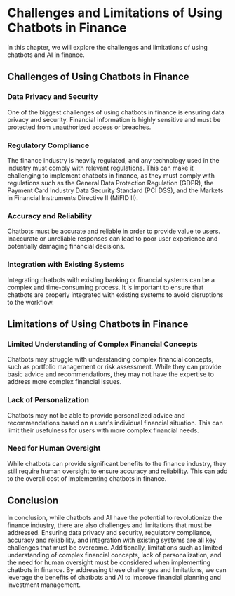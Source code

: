 Challenges and Limitations of Using Chatbots in Finance
==============================================================================================

In this chapter, we will explore the challenges and limitations of using chatbots and AI in finance.

Challenges of Using Chatbots in Finance
---------------------------------------

### Data Privacy and Security

One of the biggest challenges of using chatbots in finance is ensuring data privacy and security. Financial information is highly sensitive and must be protected from unauthorized access or breaches.

### Regulatory Compliance

The finance industry is heavily regulated, and any technology used in the industry must comply with relevant regulations. This can make it challenging to implement chatbots in finance, as they must comply with regulations such as the General Data Protection Regulation (GDPR), the Payment Card Industry Data Security Standard (PCI DSS), and the Markets in Financial Instruments Directive II (MiFID II).

### Accuracy and Reliability

Chatbots must be accurate and reliable in order to provide value to users. Inaccurate or unreliable responses can lead to poor user experience and potentially damaging financial decisions.

### Integration with Existing Systems

Integrating chatbots with existing banking or financial systems can be a complex and time-consuming process. It is important to ensure that chatbots are properly integrated with existing systems to avoid disruptions to the workflow.

Limitations of Using Chatbots in Finance
----------------------------------------

### Limited Understanding of Complex Financial Concepts

Chatbots may struggle with understanding complex financial concepts, such as portfolio management or risk assessment. While they can provide basic advice and recommendations, they may not have the expertise to address more complex financial issues.

### Lack of Personalization

Chatbots may not be able to provide personalized advice and recommendations based on a user's individual financial situation. This can limit their usefulness for users with more complex financial needs.

### Need for Human Oversight

While chatbots can provide significant benefits to the finance industry, they still require human oversight to ensure accuracy and reliability. This can add to the overall cost of implementing chatbots in finance.

Conclusion
----------

In conclusion, while chatbots and AI have the potential to revolutionize the finance industry, there are also challenges and limitations that must be addressed. Ensuring data privacy and security, regulatory compliance, accuracy and reliability, and integration with existing systems are all key challenges that must be overcome. Additionally, limitations such as limited understanding of complex financial concepts, lack of personalization, and the need for human oversight must be considered when implementing chatbots in finance. By addressing these challenges and limitations, we can leverage the benefits of chatbots and AI to improve financial planning and investment management.
